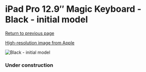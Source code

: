 # iPad Pro 12.9″ Magic Keyboard - Black - initial model

[Return to previous page](/ipad_pro4)

[High-resolution image from Apple](https://store.storeimages.cdn-apple.com/8756/as-images.apple.com/is/MXQU2?wid=4500&hei=4500&fmt=png)

<div style="width: 384px"><img src="/everysource/MXQU2.png" alt="Black - initial model"></div>

### Under construction
